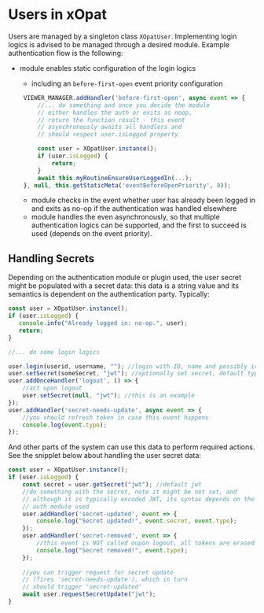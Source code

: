 # Users in xOpat

Users are managed by a singleton class `XOpatUser`. Implementing login
logics is advised to be managed through a desired module. Example
authentication flow is the following:

 - module enables static configuration of the login logics
   - including an `before-first-open` event priority configuration
   
   ````js
    VIEWER_MANAGER.addHandler('before-first-open', async event => {
        //... do something and once you decide the module
        // either handles the auth or exits as noop, 
        // return the function result - this event
        // asynchronously awaits all handlers and
        // should respect user.isLogged property
   
        const user = XOpatUser.instance();
        if (user.isLogged) {
            return;
        }
        await this.myRoutineEnsureUserLoggedIn(...);
    }, null, this.getStaticMeta('eventBeforeOpenPriority', 0));
    ````
   - module checks in the event whether user has already been logged in
   and exits as no-op if the authentication was handled elsewhere
   - module handles the even asynchronously, so that multiple authentication
   logics can be supported, and the first to succeed is used (depends on
   the event priority).

## Handling Secrets

Depending on the authentication module or plugin used, 
the user secret might be populated with a secret data:
this data is a string value and its semantics is dependent on the
authentication party. Typically:

````js
const user = XOpatUser.instance();
if (user.isLogged) {
   console.info("Already logged in: no-op.", user);
   return;
}

//... do some login logics

user.login(userid, username, ""); //login with ID, name and possibly icon
user.setSecret(someSecret, "jwt"); //optionally set secret, default type=jwt
user.addOnceHandler('logout', () => {
    //act upon logout
    user.setSecret(null, "jwt"); //this is an example
});
user.addHandler('secret-needs-update', async event => {
    //you should refresh token in case this event happens
    console.log(event.type);
});
````

And other parts of the system can use this data to perform required
actions. See the snipplet below about handling the user secret data:
````js
const user = XOpatUser.instance();
if (user.isLogged) {
    const secret = user.getSecret("jwt"); //default jwt
    //do something with the secret, note it might be not set, and
    // although it is typically encoded JWT, its syntax depends on the
    // auth module used
    user.addHandler('secret-updated', event => {
        console.log("Secret updated!", event.secret, event.type);
    });
    user.addHandler('secret-removed', event => {
        //this event is NOT called oupon logout, all tokens are erased
        console.log("Secret removed!", event.type);
    });
    
    //you can trigger request for secret update
    // (fires 'secret-needs-update'), which in turn
    // should trigger 'secret-updated' 
    await user.requestSecretUpdate("jwt");
}
````

